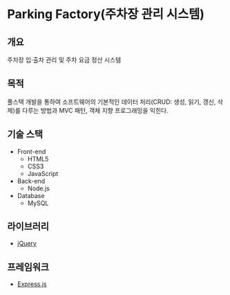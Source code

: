 # Parking Factory(주차장 관리 시스템)
## 개요
주차장 입·출차 관리 및 주차 요금 정산 시스템
## 목적
풀스택 개발을 통하여 소프트웨어의 기본적인 데이터 처리(CRUD: 생성, 읽기, 갱신, 삭제)를 다루는 방법과 MVC 패턴, 객체 지향 프로그래밍을 익힌다.
## 기술 스택
- Front-end
  + HTML5
  + CSS3
  + JavaScript
- Back-end
  + Node.js
- Database
  + MySQL
## 라이브러리
- [jQuery](https://jquery.com/)
## 프레임워크
- [Express.js](https://expressjs.com/)
